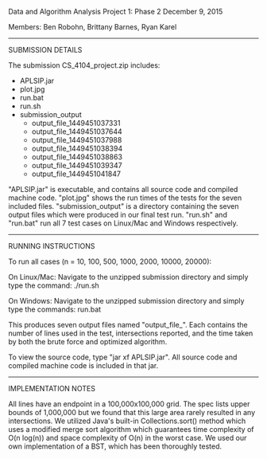Data and Algorithm Analysis
Project 1: Phase 2
December 9, 2015

Members: Ben Robohn, Brittany Barnes, Ryan Karel

-------------------------------------------------------------------------------
SUBMISSION DETAILS

The submission CS_4104_project.zip includes:
- APLSIP.jar
- plot.jpg
- run.bat
- run.sh
- submission_output
	- output_file_1449451037331
	- output_file_1449451037644
	- output_file_1449451037988
	- output_file_1449451038394
	- output_file_1449451038863
	- output_file_1449451039347
	- output_file_1449451041847

"APLSIP.jar" is executable, and contains all source code and compiled machine code.
"plot.jpg" shows the run times of the tests for the seven included files.
"submission_output" is a directory containing the seven output files which were produced in our final test run.
"run.sh" and "run.bat" run all 7 test cases on Linux/Mac and Windows respectively.

-------------------------------------------------------------------------------
RUNNING INSTRUCTIONS

To run all cases (n = 10, 100, 500, 1000, 2000, 10000, 20000):

On Linux/Mac:
Navigate to the unzipped submission directory and simply type the command:
./run.sh

On Windows:
Navigate to the unzipped submission directory and simply type the commands:
run.bat

This produces seven output files named "output_file_<start time in ms>". Each contains the number of lines used in the test, intersections reported, and the time taken by both the brute force and optimized algorithm.

To view the source code, type "jar xf APLSIP.jar". All source code and compiled machine code is included in that jar.

-------------------------------------------------------------------------------
IMPLEMENTATION NOTES

All lines have an endpoint in a 100,000x100,000 grid. The spec lists upper bounds of 1,000,000 but we found that this large area rarely resulted in any intersections.
We utilized Java's built-in Collections.sort() method which uses a modified merge sort algorithm which guarantees time complexity of O(n log(n)) and space complexity of O(n) in the worst case.
We used our own implementation of a BST, which has been thoroughly tested.
